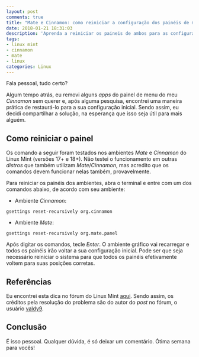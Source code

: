 ```yaml
---
layout: post
comments: true
title: "Mate e Cinnamon: como reiniciar a configuração dos painéis de menu"
date: 2018-01-21 18:31:03
description: 'Aprenda a reiniciar os paineis de ambos para as configurações iniciais'
tags:
- linux mint
- cinnamon
- mate
- linux
categories: Linux
---
```


Fala pessoal, tudo certo?

Algum tempo atrás, eu removi alguns *apps* do painel de menu do meu *Cinnamon* sem querer e, após alguma pesquisa, encontrei uma maneira prática de restaurá-lo para a sua configuração inicial. Sendo assim, eu decidi compartilhar a solução, na esperança que isso seja útil para mais alguém.

## Como reiniciar o painel

Os comando a seguir foram testados nos ambientes *Mate* e *Cinnamon* do Linux Mint (versões 17+ e 18+). Não testei o funcionamento em outras *distros* que também utilizam *Mate*/*Cinnamon*, mas acredito que os comandos devem funcionar nelas também, provavelmente.

Para reiniciar os painéis dos ambientes, abra o terminal e entre com um dos comandos abaixo, de acordo com seu ambiente:

* Ambiente *Cinnamon*:

```console
gsettings reset-recursively org.cinnamon
```

* Ambiente *Mate*:

```console
gsettings reset-recursively org.mate.panel
```

Após digitar os comandos, tecle *Enter*. O ambiente gráfico vai recarregar e todos os painéis irão voltar a sua configuração inicial. Pode ser que seja necessário reiniciar o sistema para que todos os painéis efetivamente voltem para suas posições corretas.

## Referências

Eu encontrei esta dica no fórum do Linux Mint [aqui](https://community.linuxmint.com/tutorial/view/2195). Sendo assim, os créditos pela resolução do problema são do autor do *post* no fórum, o usuário [valdy9](https://community.linuxmint.com/user/view/138919).

## Conclusão

É isso pessoal. Qualquer dúvida, é só deixar um comentário. Ótima semana para vocês!